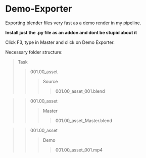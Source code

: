 # Demo-Exporter
Exporting blender files very fast as a demo render in my pipeline.

**Install just the .py file as an addon and dont be stupid about it**

Click F3, type in Master and click on Demo Exporter.


Necessary folder structure:

>Task
>>001.00_asset
>>>Source
>>>>001.00_asset_001.blend

>>001.00_asset
>>>Master
>>>>001.00_asset_Master.blend

>>001.00_asset
>>>Demo
>>>>001.00_asset_001.mp4
